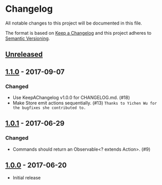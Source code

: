 # Changelog
All notable changes to this project will be documented in this file.

The format is based on [Keep a Changelog](http://keepachangelog.com/en/1.0.0/)
and this project adheres to [Semantic Versioning](http://semver.org/spec/v2.0.0.html).

## [Unreleased]

## [1.1.0] - 2017-09-07
### Changed
- Use KeepAChangelog v1.0.0 for CHANGELOG.md. (#18)
- Make Store emit actions sequentially. (#13) `Thanks to Yichen Wu for the bugfixes she contributed to.`

## [1.0.1] - 2017-06-29
### Changed
- Commands should return an Observable<? extends Action>. (#9)

## [1.0.0] - 2017-06-20
- Initial release

[Unreleased]: https://github.com/groupon/grox/compare/1.1.0...HEAD
[1.1.0]: https://github.com/groupon/grox/compare/1.0.1...1.1.0
[1.0.1]: https://github.com/groupon/grox/compare/1.0.0...1.0.1
[1.0.0]: https://github.com/groupon/grox/compare/4aa91c522a32ef6aed0a3d994df88f31b0613893...1.0.0
